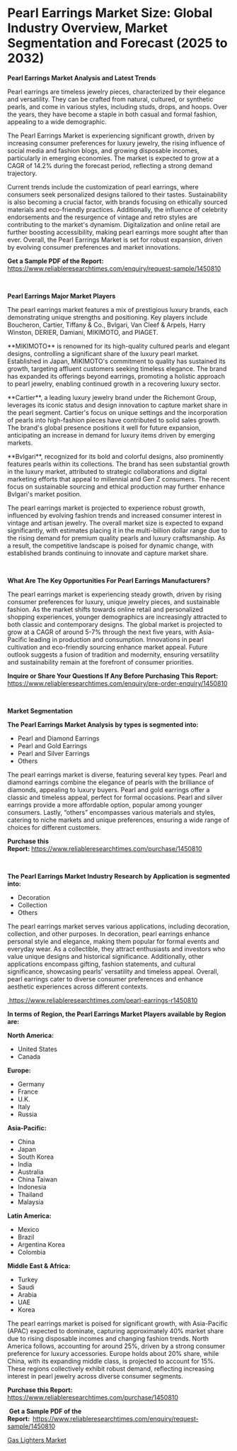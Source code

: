<p><h1>Pearl Earrings Market Size: Global Industry Overview, Market Segmentation and Forecast (2025 to 2032)</h1></p><p><strong>Pearl Earrings Market Analysis and Latest Trends</strong></p>
<p><p>Pearl earrings are timeless jewelry pieces, characterized by their elegance and versatility. They can be crafted from natural, cultured, or synthetic pearls, and come in various styles, including studs, drops, and hoops. Over the years, they have become a staple in both casual and formal fashion, appealing to a wide demographic.</p><p>The Pearl Earrings Market is experiencing significant growth, driven by increasing consumer preferences for luxury jewelry, the rising influence of social media and fashion blogs, and growing disposable incomes, particularly in emerging economies. The market is expected to grow at a CAGR of 14.2% during the forecast period, reflecting a strong demand trajectory. </p><p>Current trends include the customization of pearl earrings, where consumers seek personalized designs tailored to their tastes. Sustainability is also becoming a crucial factor, with brands focusing on ethically sourced materials and eco-friendly practices. Additionally, the influence of celebrity endorsements and the resurgence of vintage and retro styles are contributing to the market's dynamism. Digitalization and online retail are further boosting accessibility, making pearl earrings more sought after than ever. Overall, the Pearl Earrings Market is set for robust expansion, driven by evolving consumer preferences and market innovations.</p></p>
<p><strong>Get a Sample PDF of the Report:&nbsp;</strong> <a href="https://www.reliableresearchtimes.com/enquiry/request-sample/1450810?utm_campaign=2722&utm_medium=2&utm_source=Github&utm_content=ia&utm_term=05042025&utm_id=pearl-earrings">https://www.reliableresearchtimes.com/enquiry/request-sample/1450810</a></p>
<p>&nbsp;</p>
<p><strong>Pearl Earrings Major Market Players</strong></p>
<p><p>The pearl earrings market features a mix of prestigious luxury brands, each demonstrating unique strengths and positioning. Key players include Boucheron, Cartier, Tiffany & Co., Bvlgari, Van Cleef & Arpels, Harry Winston, DERIER, Damiani, MIKIMOTO, and PIAGET.</p><p>**MIKIMOTO** is renowned for its high-quality cultured pearls and elegant designs, controlling a significant share of the luxury pearl market. Established in Japan, MIKIMOTO's commitment to quality has sustained its growth, targeting affluent customers seeking timeless elegance. The brand has expanded its offerings beyond earrings, promoting a holistic approach to pearl jewelry, enabling continued growth in a recovering luxury sector.</p><p>**Cartier**, a leading luxury jewelry brand under the Richemont Group, leverages its iconic status and design innovation to capture market share in the pearl segment. Cartier's focus on unique settings and the incorporation of pearls into high-fashion pieces have contributed to solid sales growth. The brand's global presence positions it well for future expansion, anticipating an increase in demand for luxury items driven by emerging markets.</p><p>**Bvlgari**, recognized for its bold and colorful designs, also prominently features pearls within its collections. The brand has seen substantial growth in the luxury market, attributed to strategic collaborations and digital marketing efforts that appeal to millennial and Gen Z consumers. The recent focus on sustainable sourcing and ethical production may further enhance Bvlgari's market position.</p><p>The pearl earrings market is projected to experience robust growth, influenced by evolving fashion trends and increased consumer interest in vintage and artisan jewelry. The overall market size is expected to expand significantly, with estimates placing it in the multi-billion dollar range due to the rising demand for premium quality pearls and luxury craftsmanship. As a result, the competitive landscape is poised for dynamic change, with established brands continuing to innovate and capture market share.</p></p>
<p>&nbsp;</p>
<p><strong>What Are The Key Opportunities For Pearl Earrings Manufacturers?</strong></p>
<p><p>The pearl earrings market is experiencing steady growth, driven by rising consumer preferences for luxury, unique jewelry pieces, and sustainable fashion. As the market shifts towards online retail and personalized shopping experiences, younger demographics are increasingly attracted to both classic and contemporary designs. The global market is projected to grow at a CAGR of around 5-7% through the next five years, with Asia-Pacific leading in production and consumption. Innovations in pearl cultivation and eco-friendly sourcing enhance market appeal. Future outlook suggests a fusion of tradition and modernity, ensuring versatility and sustainability remain at the forefront of consumer priorities.</p></p>
<p><strong>Inquire or Share Your Questions If Any Before Purchasing This Report:</strong> <a href="https://www.reliableresearchtimes.com/enquiry/pre-order-enquiry/1450810?utm_campaign=2722&utm_medium=2&utm_source=Github&utm_content=ia&utm_term=05042025&utm_id=pearl-earrings">https://www.reliableresearchtimes.com/enquiry/pre-order-enquiry/1450810</a></p>
<p>&nbsp;</p>
<p><strong>Market Segmentation</strong></p>
<p><strong>The Pearl Earrings Market Analysis by types is segmented into:</strong></p>
<p><ul><li>Pearl and Diamond Earrings</li><li>Pearl and Gold Earrings</li><li>Pearl and Silver Earrings</li><li>Others</li></ul></p>
<p><p>The pearl earrings market is diverse, featuring several key types. Pearl and diamond earrings combine the elegance of pearls with the brilliance of diamonds, appealing to luxury buyers. Pearl and gold earrings offer a classic and timeless appeal, perfect for formal occasions. Pearl and silver earrings provide a more affordable option, popular among younger consumers. Lastly, “others” encompasses various materials and styles, catering to niche markets and unique preferences, ensuring a wide range of choices for different customers.</p></p>
<p><strong>Purchase this Report:&nbsp;</strong><a href="https://www.reliableresearchtimes.com/purchase/1450810?utm_campaign=2722&utm_medium=2&utm_source=Github&utm_content=ia&utm_term=05042025&utm_id=pearl-earrings">https://www.reliableresearchtimes.com/purchase/1450810</a></p>
<p>&nbsp;</p>
<p><strong>The Pearl Earrings Market Industry Research by Application is segmented into:</strong></p>
<p><ul><li>Decoration</li><li>Collection</li><li>Others</li></ul></p>
<p><p>The pearl earrings market serves various applications, including decoration, collection, and other purposes. In decoration, pearl earrings enhance personal style and elegance, making them popular for formal events and everyday wear. As a collectible, they attract enthusiasts and investors who value unique designs and historical significance. Additionally, other applications encompass gifting, fashion statements, and cultural significance, showcasing pearls' versatility and timeless appeal. Overall, pearl earrings cater to diverse consumer preferences and enhance aesthetic experiences across different contexts.</p></p>
<p><a href="https://www.reliableresearchtimes.com/pearl-earrings-r1450810?utm_campaign=2722&utm_medium=2&utm_source=Github&utm_content=ia&utm_term=05042025&utm_id=pearl-earrings">&nbsp;https://www.reliableresearchtimes.com/pearl-earrings-r1450810</a></p>
<p><strong>In terms of Region, the Pearl Earrings Market Players available by Region are:</strong></p>
<p>
    <p> <strong> North America: </strong>
        <ul>
            <li>United States</li>
            <li>Canada</li>
        </ul>
        </p> 
    <p> <strong> Europe: </strong>
        <ul>
            <li>Germany</li>
            <li>France</li>
            <li>U.K.</li>
            <li>Italy</li>
            <li>Russia</li>
        </ul>
        </p> 
    <p> <strong> Asia-Pacific: </strong>
        <ul>
            <li>China</li>
            <li>Japan</li>
            <li>South Korea</li>
            <li>India</li>
            <li>Australia</li>
            <li>China Taiwan</li>
            <li>Indonesia</li>
            <li>Thailand</li>
            <li>Malaysia</li>
        </ul>
        </p> 
    <p> <strong> Latin America: </strong>
        <ul>
            <li>Mexico</li>
            <li>Brazil</li>
            <li>Argentina Korea</li>
            <li>Colombia</li>
        </ul>
        </p> 
    <p> <strong> Middle East & Africa: </strong>
        <ul>
            <li>Turkey</li>
            <li>Saudi</li>
            <li>Arabia</li>
            <li>UAE</li>
            <li>Korea</li>
        </ul>
    </p>
    </p>
<p><p>The pearl earrings market is poised for significant growth, with Asia-Pacific (APAC) expected to dominate, capturing approximately 40% market share due to rising disposable incomes and changing fashion trends. North America follows, accounting for around 25%, driven by a strong consumer preference for luxury accessories. Europe holds about 20% share, while China, with its expanding middle class, is projected to account for 15%. These regions collectively exhibit robust demand, reflecting increasing interest in pearl jewelry across diverse consumer segments.</p></p>
<p><strong>Purchase this Report: </strong><a href="https://www.reliableresearchtimes.com/purchase/1450810?utm_campaign=2722&utm_medium=2&utm_source=Github&utm_content=ia&utm_term=05042025&utm_id=pearl-earrings">https://www.reliableresearchtimes.com/purchase/1450810</a></p>
<p>&nbsp;<strong>Get a Sample PDF of the Report:&nbsp;&nbsp;</strong><a href="https://www.reliableresearchtimes.com/enquiry/request-sample/1450810?utm_campaign=2722&utm_medium=2&utm_source=Github&utm_content=ia&utm_term=05042025&utm_id=pearl-earrings">https://www.reliableresearchtimes.com/enquiry/request-sample/1450810</a></p>
<p><strong></strong></p>
<p><p><a href="https://github.com/tashiafun920/Market-Research-Report-List-1/blob/main/gas-lighters-market.md?utm_campaign=2722&utm_medium=2&utm_source=Github&utm_content=ia&utm_term=05042025&utm_id=pearl-earrings">Gas Lighters Market</a></p></p>